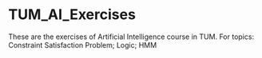 # TUM_AI_Exercises
These are the exercises of Artificial Intelligence course in TUM.
For topics: Constraint Satisfaction Problem; Logic; HMM
